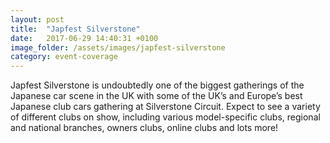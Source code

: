 ```yaml
---
layout: post
title:  "Japfest Silverstone"
date:   2017-06-29 14:40:31 +0100
image_folder: /assets/images/japfest-silverstone
category: event-coverage
---
```


<p>Japfest Silverstone is undoubtedly one of the biggest gatherings of the Japanese car scene in the UK with some of the UK’s and Europe’s best Japanese club cars gathering at Silverstone Circuit. Expect to see a variety of different clubs on show, including various model-specific clubs, regional and national branches, owners clubs, online clubs and lots more!</p>